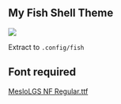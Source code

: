 ## My Fish Shell Theme
![](https://imgur.com/UlHv0r1.png)

Extract to `.config/fish`

## Font required

[MesloLGS NF Regular.ttf](https://github.com/romkatv/powerlevel10k-media/raw/master/MesloLGS%20NF%20Regular.ttf)
